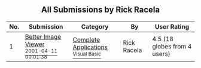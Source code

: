 ﻿<div align="center">

## All Submissions by Rick Racela

</div>

No.  | Submission | Category | By   | User Rating
---- | ---------- | -------- | ---- | -----------
1 | [Better Image Viewer<br /><sup>2001-04-11 00:01:38</sup>](https://github.com/Planet-Source-Code/rick-racela-better-image-viewer__1-22328) | [Complete Applications<br /><sup>Visual Basic</sup>](../ByCategory/complete-applications__1-27.md) | Rick Racela | 4.5 (18 globes from 4 users)
